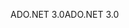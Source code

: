 <span data-ttu-id="68a48-101">ADO.NET 3.0</span><span class="sxs-lookup"><span data-stu-id="68a48-101">ADO.NET 3.0</span></span>